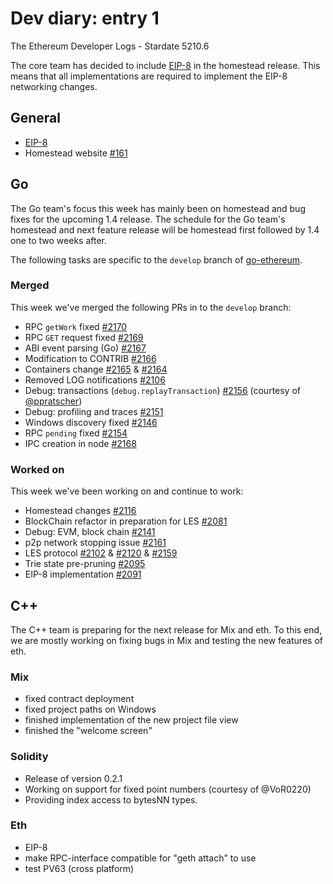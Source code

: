 # Dev diary: entry 1

The Ethereum Developer Logs - Stardate 5210.6

The core team has decided to include [EIP-8](https://github.com/ethereum/EIPs/pull/49)
in the homestead release. This means that all implementations are required to
implement the EIP-8 networking changes.

## General

* [EIP-8](https://github.com/ethereum/EIPs/pull/49)
* Homestead website [#161](https://github.com/ethereum/ethereum-org/pull/161)

## Go

The Go team's focus this week has mainly been on homestead and bug fixes for the
upcoming 1.4 release. The schedule for the Go team's homestead and next feature
release will be homestead first followed by 1.4 one to two weeks after.

The following tasks are specific to the `develop` branch of
[go-ethereum](https://github.com/ethereum/go-ethereum).

### Merged

This week we've merged the following PRs in to the `develop` branch:

* RPC `getWork` fixed [#2170](https://github.com/ethereum/go-ethereum/pull/2170)
* RPC `GET` request fixed [#2169](https://github.com/ethereum/go-ethereum/pull/2169)
* ABI event parsing (Go) [#2167](https://github.com/ethereum/go-ethereum/pull/2167)
* Modification to CONTRIB [#2166](https://github.com/ethereum/go-ethereum/pull/2166)
* Containers change [#2165](https://github.com/ethereum/go-ethereum/pull/2166) & [#2164](https://github.com/ethereum/go-ethereum/pull/2164)
* Removed LOG notifications [#2106](https://github.com/ethereum/go-ethereum/pull/2106)
* Debug: transactions (`debug.replayTransaction`) [#2156](https://github.com/ethereum/go-ethereum/pull/2156) (courtesy of [@ppratscher](https://github.com/ppratscher))
* Debug: profiling and traces [#2151](https://github.com/ethereum/go-ethereum/pull/2151)
* Windows discovery fixed [#2146](https://github.com/ethereum/go-ethereum/pull/2146)
* RPC `pending` fixed [#2154](https://github.com/ethereum/go-ethereum/pull/2154)
* IPC creation in node [#2168](https://github.com/ethereum/go-ethereum/pull/2168)

### Worked on

This week we've been working on and continue to work:

* Homestead changes [#2116](https://github.com/ethereum/go-ethereum/pull/2116)
* BlockChain refactor in preparation for LES [#2081](https://github.com/ethereum/go-ethereum/pull/2081)
* Debug: EVM, block chain [#2141](https://github.com/ethereum/go-ethereum/pull/2141)
* p2p network stopping issue [#2161](https://github.com/ethereum/go-ethereum/pull/2161)
* LES protocol [#2102](https://github.com/ethereum/go-ethereum/pull/2102) & [#2120](https://github.com/ethereum/go-ethereum/pull/2120) & [#2159](https://github.com/ethereum/go-ethereum/pull/2159)
* Trie state pre-pruning [#2095](https://github.com/ethereum/go-ethereum/pull/2095)
* EIP-8 implementation [#2091](https://github.com/ethereum/go-ethereum/pull/2091)

## C++

The C++ team is preparing for the next release for Mix and eth. To this end, we are mostly
working on fixing bugs in Mix and testing the new features of eth.

### Mix

 * fixed contract deployment
 * fixed project paths on Windows
 * finished implementation of the new project file view
 * finished the "welcome screen"

### Solidity

 * Release of version 0.2.1
 * Working on support for fixed point numbers (courtesy of @VoR0220)
 * Providing index access to bytesNN types.

### Eth

 * EIP-8
 * make RPC-interface compatible for "geth attach" to use
 * test PV63 (cross platform)

